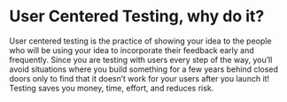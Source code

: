 # User Centered Testing, why do it?

User centered testing is the practice of showing your idea to the people who will be using your idea to incorporate their feedback early and frequently. Since you are testing with users every step of the way, you’ll avoid situations where you build something for a few years behind closed doors only to find that it doesn’t work for your users after you launch it! Testing saves you money, time, effort, and reduces risk.
